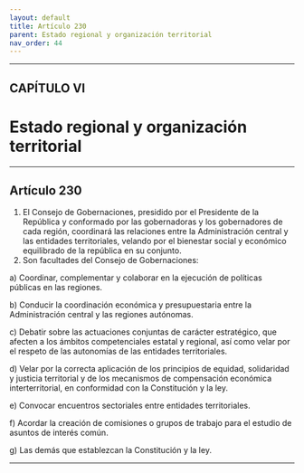 ```yaml
---
layout: default
title: Artículo 230
parent: Estado regional y organización territorial
nav_order: 44
---
```


---

## CAPÍTULO VI
# Estado regional y organización territorial

---

## Artículo 230

1. El Consejo de Gobernaciones, presidido por el Presidente de la República y conformado por las gobernadoras y los gobernadores de cada región, coordinará las relaciones entre la Administración central y las entidades territoriales, velando por el bienestar social y económico equilibrado de la república en su conjunto.
2. Son facultades del Consejo de Gobernaciones:

a) Coordinar, complementar y colaborar en la ejecución de políticas públicas en las regiones.

b) Conducir la coordinación económica y presupuestaria entre la Administración central y las regiones autónomas.

c) Debatir sobre las actuaciones conjuntas de carácter estratégico, que afecten a los ámbitos competenciales estatal y regional, así como velar por el respeto de las autonomías de las entidades territoriales.

d) Velar por la correcta aplicación de los principios de equidad, solidaridad y justicia territorial y de los mecanismos de compensación económica interterritorial, en conformidad con la Constitución y la ley.

e) Convocar encuentros sectoriales entre entidades territoriales.

f) Acordar la creación de comisiones o grupos de trabajo para el estudio de asuntos de interés común.

g) Las demás que establezcan la Constitución y la ley.

---
